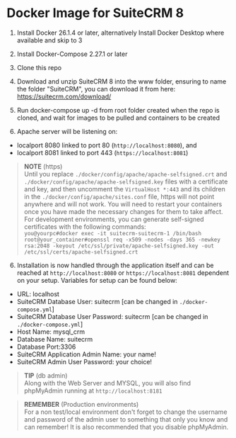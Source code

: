 # Docker Image for SuiteCRM 8

1. Install Docker 26.1.4 or later, alternatively Install Docker Desktop where available and skip to 3

2. Install Docker-Compose 2.27.1 or later

3. Clone this repo

4. Download and unzip SuiteCRM 8 into the www folder, ensuring to name the folder "SuiteCRM", you can download it from here: https://suitecrm.com/download/

5. Run docker-compose up -d
from root folder created when the repo is cloned,
and wait for images to be pulled and containers to be created

5. Apache server will be listening on: 
* localport 8080 linked to port 80 (`http://localhost:8080`), and 
* localport 8081 linked to port 443 (`https://localhost:8081`)
>**NOTE** (https) \
>Until you replace `./docker/config/apache/apache-selfsigned.crt` and `./docker/config/apache/apache-selfsigned.key` files with a certificate and key, and then uncomment the `VirtualHost *:443` and its children in the `./docker/config/apache/sites.conf` file, https will not point anywhere and will not work.
>You will need to restart your containers once you have made the necessary changes for them to take affect.\
>For development environments, you can generate self-signed certificates with the following commands:\
>`you@yourpc#docker exec -it suitecrm-suitecrm-1 /bin/bash`\
>`root@your_container#openssl req -x509 -nodes -days 365 -newkey rsa:2048 -keyout /etc/ssl/private/apache-selfsigned.key -out /etc/ssl/certs/apache-selfsigned.crt`

6. Installation is now handled through the application itself and can be reached at `http://localhost:8080` or `https://localhost:8081` dependent on your setup.
   Variables for setup can be found below:
* URL: localhost
* SuiteCRM Database User: suitecrm [can be changed in `./docker-compose.yml`]
* SuiteCRM Database User Password: suitecrm [can be changed in `./docker-compose.yml`]
* Host Name: mysql_crm
* Database Name: suitecrm
* Database Port:3306
* SuiteCRM Application Admin Name: your name!
* SuiteCRM Admin User Password: your choice!

>**TIP** (db admin)\
>Along with the Web Server and MYSQL, you will also find phpMyAdmin running at `http://localhost:8181`

> **REMEMBER** (Production environments) \
>For a non test/local environment don't forget to change the username and password of the admin user to something that only you know and can remember!
>It is also recommended that you disable phpMyAdmin. 






